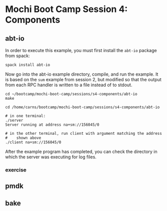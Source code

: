 # Mochi Boot Camp Session 4: Components

## abt-io

In order to execute this example, you must first install the `abt-io`
package from spack:

```
spack install abt-io
```

Now go into the abt-io example directory, compile, and run the example.  It
is based on the `sum` example from session 2, but modified so that the
output from each RPC handler is written to a file instead of to stdout.

```
cd ~/bootcamp/mochi-boot-camp/sessions/s4-components/abt-io
make
```

```
cd /home/carns/bootcamp/mochi-boot-camp/sessions/s4-components/abt-io

# in one terminal:
./server
Server running at address na+sm://156045/0

# in the other terminal, run client with argument matching the address
#    shown above
./client na+sm://156045/0
```

After the example program has completed, you can check the directory in
which the server was executing for log files.

### exercise

## pmdk

## bake

